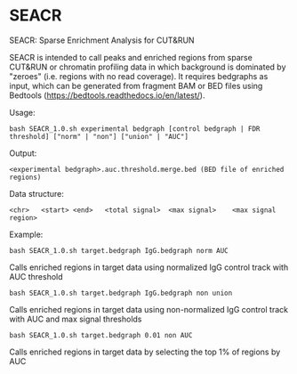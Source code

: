 # SEACR
SEACR: Sparse Enrichment Analysis for CUT&RUN

SEACR is intended to call peaks and enriched regions from sparse CUT&RUN or chromatin profiling data in which background is dominated by "zeroes" (i.e. regions with no read coverage). It requires bedgraphs as input, which can be generated from fragment BAM or BED files using Bedtools (https://bedtools.readthedocs.io/en/latest/). 

Usage: 

	bash SEACR_1.0.sh experimental bedgraph [control bedgraph | FDR threshold] ["norm" | "non"] ["union" | "AUC"]
	
Output:

	<experimental bedgraph>.auc.threshold.merge.bed (BED file of enriched regions)
Data structure: 
	
	<chr>	<start>	<end>	<total signal>	<max signal>	<max signal region>

Example:

	bash SEACR_1.0.sh target.bedgraph IgG.bedgraph norm AUC
Calls enriched regions in target data using normalized IgG control track with AUC threshold
	
	bash SEACR_1.0.sh target.bedgraph IgG.bedgraph non union
Calls enriched regions in target data using non-normalized IgG control track with AUC and max signal thresholds 

	bash SEACR_1.0.sh target.bedgraph 0.01 non AUC
Calls enriched regions in target data by selecting the top 1% of regions by AUC
